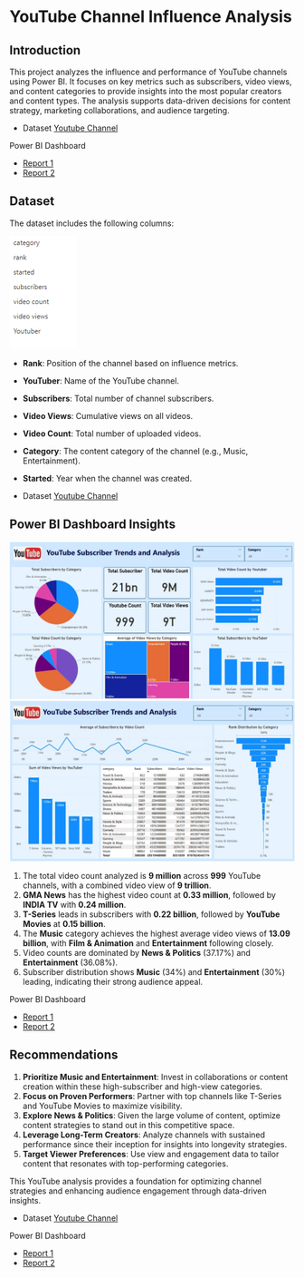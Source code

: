 # YouTube Channel Influence Analysis

## Introduction
This project analyzes the influence and performance of YouTube channels using Power BI. It focuses on key metrics such as subscribers, video views, and content categories to provide insights into the most popular creators and content types. The analysis supports data-driven decisions for content strategy, marketing collaborations, and audience targeting.

- Dataset [Youtube Channel](https://github.com/NishaChandila/Youtube-Subscribers-Trends/blob/main/most_subscribed_youtube_channels.csv)

Power BI Dashboard 
- [Report 1](https://github.com/NishaChandila/Youtube-Subscribers-Trends/blob/main/youtube-subscribers-trends-1.jpg)
- [Report 2](https://github.com/NishaChandila/Youtube-Subscribers-Trends/blob/main/youtube-subscribers-trends-2.jpg)

## Dataset
The dataset includes the following columns:

![Dataset](https://github.com/NishaChandila/project-assets/blob/main/youtube-subscribers-dataset.PNG)

- **Rank**: Position of the channel based on influence metrics.
- **YouTuber**: Name of the YouTube channel.
- **Subscribers**: Total number of channel subscribers.
- **Video Views**: Cumulative views on all videos.
- **Video Count**: Total number of uploaded videos.
- **Category**: The content category of the channel (e.g., Music, Entertainment).
- **Started**: Year when the channel was created.

- Dataset [Youtube Channel](https://github.com/NishaChandila/Youtube-Subscribers-Trends/blob/main/most_subscribed_youtube_channels.csv)

## Power BI Dashboard Insights

![Dashboard1](https://github.com/NishaChandila/project-assets/blob/main/youtube-subscribers-trends-1.jpg)
![Dashboard2](https://github.com/NishaChandila/project-assets/blob/main/youtube-subscribers-trends-2.jpg)


1. The total video count analyzed is **9 million** across **999** YouTube channels, with a combined video view of **9 trillion**.
2. **GMA News** has the highest video count at **0.33 million**, followed by **INDIA TV** with **0.24 million**.
3. **T-Series** leads in subscribers with **0.22 billion**, followed by **YouTube Movies** at **0.15 billion**.
4. The **Music** category achieves the highest average video views of **13.09 billion**, with **Film & Animation** and **Entertainment** following closely.
5. Video counts are dominated by **News & Politics** (37.17%) and **Entertainment** (36.08%).
6. Subscriber distribution shows **Music** (34%) and **Entertainment** (30%) leading, indicating their strong audience appeal.

Power BI Dashboard 
- [Report 1](https://github.com/NishaChandila/Youtube-Subscribers-Trends/blob/main/youtube-subscribers-trends-1.jpg)
- [Report 2](https://github.com/NishaChandila/Youtube-Subscribers-Trends/blob/main/youtube-subscribers-trends-2.jpg)

## Recommendations
1. **Prioritize Music and Entertainment**: Invest in collaborations or content creation within these high-subscriber and high-view categories.
2. **Focus on Proven Performers**: Partner with top channels like T-Series and YouTube Movies to maximize visibility.
3. **Explore News & Politics**: Given the large volume of content, optimize content strategies to stand out in this competitive space.
4. **Leverage Long-Term Creators**: Analyze channels with sustained performance since their inception for insights into longevity strategies.
5. **Target Viewer Preferences**: Use view and engagement data to tailor content that resonates with top-performing categories.

This YouTube analysis provides a foundation for optimizing channel strategies and enhancing audience engagement through data-driven insights.

- Dataset [Youtube Channel](https://github.com/NishaChandila/Youtube-Subscribers-Trends/blob/main/most_subscribed_youtube_channels.csv)

Power BI Dashboard 
- [Report 1](https://github.com/NishaChandila/Youtube-Subscribers-Trends/blob/main/youtube-subscribers-trends-1.jpg)
- [Report 2](https://github.com/NishaChandila/Youtube-Subscribers-Trends/blob/main/youtube-subscribers-trends-2.jpg)
